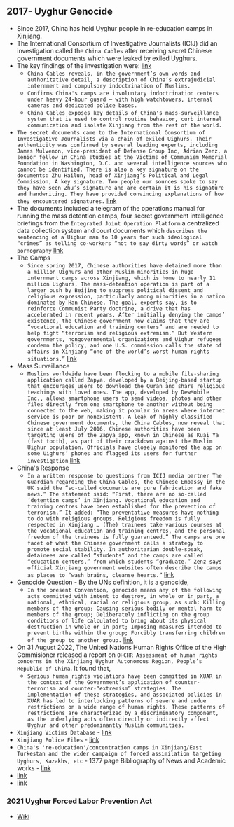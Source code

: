 ## 2017- Uyghur Genocide
- Since 2017, China has held Uyghur people in re-education camps in Xinjiang.
- The International Consortium of Investigative Journalists (ICIJ) did an investigation called the `China Cables` after receiving secret Chinese government documents which were leaked by exiled Uyghurs.
- The key findings of the investigation were: [link](https://www.icij.org/investigations/china-cables/)
    - `China Cables reveals, in the government’s own words and authoritative detail, a description of China’s extrajudicial internment and compulsory indoctrination of Muslims.`
    - `Confirms China's camps are involuntary indoctrination centers under heavy 24-hour guard — with high watchtowers, internal cameras and dedicated police bases.`
    - `China Cables exposes key details of China's mass-surveillance system that is used to control routine behavior, curb internal communication and isolate Xinjiang from the rest of the world.`
- `The secret documents came to the International Consortium of Investigative Journalists via a chain of exiled Uighurs. Their authenticity was confirmed by several leading experts, including James Mulvenon, vice-president of Defense Group Inc, Adrian Zenz, a senior fellow in China studies at the Victims of Communism Memorial Foundation in Washington, D.C. and several intelligence sources who cannot be identified. There is also a key signature on the documents: Zhu Hailun, head of Xinjiang’s Political and Legal Commission, A key signature. Two people our sources spoke to say they have seen Zhu’s signature and are certain it is his signature and handwriting. They have provided convincing explanations of how they encountered signatures.` [link](https://www.icij.org/investigations/china-cables/read-the-china-cables-documents/)
- The documents included a telegram of the operations manual for running the mass detention camps, four secret government intelligence briefings from the `Integrated Joint Operation Platform` a centralized data collection system and court documents which `describes the sentencing of a Uighur man to 10 years for such ideological “crimes” as telling co-workers “not to say dirty words” or watch pornography` [link](https://www.icij.org/investigations/china-cables/read-the-china-cables-documents/)
- The Camps
    - `Since spring 2017, Chinese authorities have detained more than a million Uighurs and other Muslim minorities in huge internment camps across Xinjiang, which is home to nearly 11 million Uighurs. The mass-detention operation is part of a larger push by Beijing to suppress political dissent and religious expression, particularly among minorities in a nation dominated by Han Chinese. The goal, experts say, is to reinforce Communist Party doctrine, a drive that has accelerated in recent years. After initially denying the camps’ existence, the Chinese government now claims that they are “vocational education and training centers” and are needed to help fight “terrorism and religious extremism.” But Western governments, nongovernmental organizations and Uighur refugees condemn the policy, and one U.S. commission calls the state of affairs in Xinjiang “one of the world’s worst human rights situations.”` [link](https://www.icij.org/investigations/china-cables/how-china-targets-uighurs-one-by-one-for-using-a-mobile-app/)
- Mass Surveillance
    - `Muslims worldwide have been flocking to a mobile file-sharing application called Zapya, developed by a Beijing-based startup that encourages users to download the Quran and share religious teachings with loved ones. The app, developed by DewMobile Inc., allows smartphone users to send videos, photos and other files directly from one smartphone to another without being connected to the web, making it popular in areas where internet service is poor or nonexistent. A leak of highly classified Chinese government documents, the China Cables, now reveal that since at least July 2016, Chinese authorities have been targeting users of the Zapya app, known in Chinese as Kuai Ya (fast tooth), as part of their crackdown against the Muslim Uighur population. Officials have closely monitored the app on some Uighurs’ phones and flagged its users for further investigation` [link](https://www.icij.org/investigations/china-cables/how-china-targets-uighurs-one-by-one-for-using-a-mobile-app/)
- China's Response
    - `In a written response to questions from ICIJ media partner The Guardian regarding the China Cables, the Chinese Embassy in the UK said the “so-called documents are pure fabrication and fake news.” The statement said: “First, there are no so-called ‘detention camps’ in Xinjiang. Vocational education and training centres have been established for the prevention of terrorism.” It added: “The preventative measures have nothing to do with religious groups. Religious freedom is fully respected in Xinjiang … (The) trainees take various courses at the vocational education and training centres, and the personal freedom of the trainees is fully guaranteed.” The camps are one facet of what the Chinese government calls a strategy to promote social stability. In authoritarian double-speak, detainees are called “students” and the camps are called “education centers,” from which students “graduate.” Zenz says official Xinjiang government websites often describe the camps as places to “wash brains, cleanse hearts.”` [link](https://www.icij.org/investigations/china-cables/about-the-china-cables-investigation/)
- Genocide Question - By the UNs definition, it is a genocide,
    - `In the present Convention, genocide means any of the following acts committed with intent to destroy, in whole or in part, a national, ethnical, racial or religious group, as such: Killing members of the group; Causing serious bodily or mental harm to members of the group; Deliberately inflicting on the group conditions of life calculated to bring about its physical destruction in whole or in part; Imposing measures intended to prevent births within the group; Forcibly transferring children of the group to another group.` [link](https://www.un.org/en/genocideprevention/documents/atrocity-crimes/Doc.1_Convention%20on%20the%20Prevention%20and%20Punishment%20of%20the%20Crime%20of%20Genocide.pdf)
- On 31 August 2022, The United Nations Human Rights Office of the High Commisioner released a report on `OHCHR Assessment of human rights concerns in the Xinjiang Uyghur Autonomous Region, People’s Republic of China`. It found that,
    - `Serious human rights violations have been committed in XUAR in the context of the Government’s application of counter-terrorism and counter-“extremism” strategies. The implementation of these strategies, and associated policies in XUAR has led to interlocking patterns of severe and undue restrictions on a wide range of human rights. These patterns of restrictions are characterized by a discriminatory component, as the underlying acts often directly or indirectly affect Uyghur and other predominantly Muslim communities.`
- `Xinjiang Victims Database` - [link](https://shahit.biz/)
- `Xinjiang Police Files` - [link](https://www.xinjiangpolicefiles.org/)
- `China's 're-education'/concentration camps in Xinjiang/East Turkestan and the wider campaign of forced assimilation targeting Uyghurs, Kazakhs, etc` - 1377 page Bibliography of News and Academic works - [link](https://docs.uhrp.org/pdf/China's%20're-education'%20concentration%20camps%20in%20Xinjiang%20-%20BIBLIO.pdf)
- [link](https://docs.google.com/document/d/17hvyxhJZN4LbhM51cM0MfphSxeUVyW5mp8tky9dtY-Q/edit)
- [link](https://docs.google.com/document/d/1oaJAqOlhfDiPwZK6PKPEqHihXg_zYp80-IO0oqHpuCk/edit)

### 2021 Uyghur Forced Labor Prevention Act
- [Wiki](https://en.wikipedia.org/wiki/Uyghur_Forced_Labor_Prevention_Act)